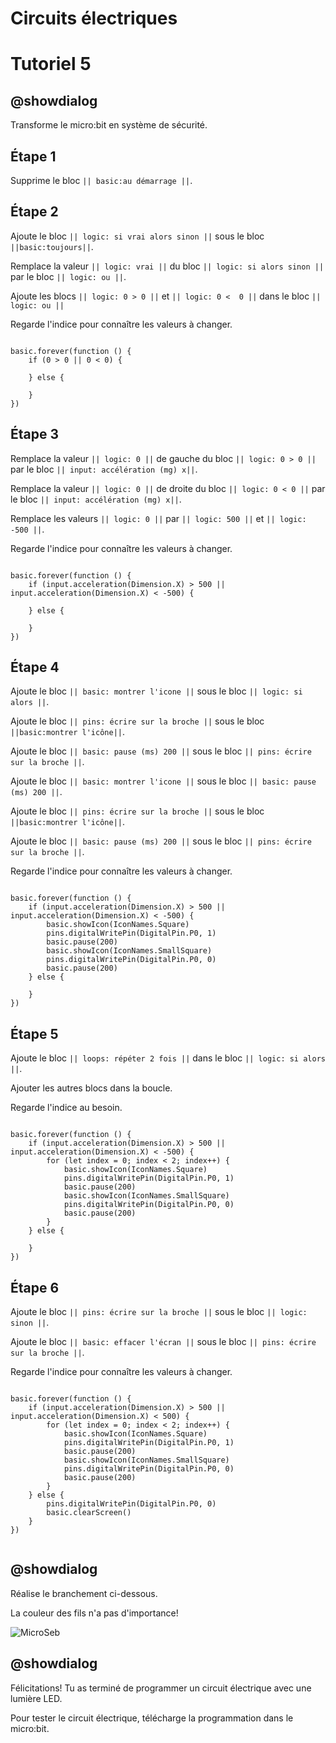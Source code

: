 # Circuits électriques

# Tutoriel 5

## @showdialog

Transforme le micro:bit en système de sécurité.


## Étape 1 

Supprime le bloc  ``|| basic:au démarrage ||``. 

## Étape 2 

Ajoute le bloc ``|| logic: si vrai alors sinon ||`` sous le bloc ``||basic:toujours||``.

Remplace la valeur ``|| logic: vrai ||`` du bloc ``|| logic: si alors sinon ||`` par le bloc ``|| logic: ou ||``. 

Ajoute les blocs ``|| logic: 0 > 0 ||`` et ``|| logic: 0 <  0 ||`` dans le bloc ``|| logic: ou ||``
 

Regarde l'indice pour connaître les valeurs à changer.

```blocks 

basic.forever(function () {
    if (0 > 0 || 0 < 0) {
    	
    } else {
    	
    }
})

```

## Étape 3 

Remplace la valeur ``|| logic: 0 ||`` de gauche du bloc ``|| logic: 0 > 0 ||`` par le bloc ``|| input: accélération (mg) x||``.

Remplace la valeur ``|| logic: 0 ||`` de droite du bloc ``|| logic: 0 < 0 ||`` par le bloc ``|| input: accélération (mg) x||``.

Remplace les valeurs ``|| logic: 0 ||`` par ``|| logic: 500 ||`` et ``|| logic: -500 ||``.

Regarde l'indice pour connaître les valeurs à changer.

```blocks 

basic.forever(function () {
    if (input.acceleration(Dimension.X) > 500 || input.acceleration(Dimension.X) < -500) {
    	
    } else {
    	
    }
})

```

## Étape 4 

Ajoute le bloc ``|| basic: montrer l'icone ||`` sous le bloc ``|| logic: si alors ||``.

Ajoute le bloc ``|| pins: écrire sur la broche ||`` sous le bloc ``||basic:montrer l'icône||``.

Ajoute le bloc ``|| basic: pause (ms) 200 ||`` sous le bloc ``|| pins: écrire sur la broche ||``.

Ajoute le bloc ``|| basic: montrer l'icone ||`` sous le bloc ``|| basic: pause (ms) 200 ||``.

Ajoute le bloc ``|| pins: écrire sur la broche ||`` sous le bloc ``||basic:montrer l'icône||``.

Ajoute le bloc ``|| basic: pause (ms) 200 ||`` sous le bloc ``|| pins: écrire sur la broche ||``.

Regarde l'indice pour connaître les valeurs à changer.

```blocks 

basic.forever(function () {
    if (input.acceleration(Dimension.X) > 500 || input.acceleration(Dimension.X) < -500) {
        basic.showIcon(IconNames.Square)
        pins.digitalWritePin(DigitalPin.P0, 1)
        basic.pause(200)
        basic.showIcon(IconNames.SmallSquare)
        pins.digitalWritePin(DigitalPin.P0, 0)
        basic.pause(200)
    } else {
    	
    }
})

```

## Étape 5

Ajoute le bloc ``|| loops: répéter 2 fois ||`` dans le bloc ``|| logic: si alors ||``.

Ajouter les autres blocs dans la boucle.

Regarde l'indice au besoin.

```blocks 

basic.forever(function () {
    if (input.acceleration(Dimension.X) > 500 || input.acceleration(Dimension.X) < -500) {
        for (let index = 0; index < 2; index++) {
            basic.showIcon(IconNames.Square)
            pins.digitalWritePin(DigitalPin.P0, 1)
            basic.pause(200)
            basic.showIcon(IconNames.SmallSquare)
            pins.digitalWritePin(DigitalPin.P0, 0)
            basic.pause(200)
        }
    } else {
    	
    }
})

```

## Étape 6 

Ajoute le bloc ``|| pins: écrire sur la broche ||`` sous le bloc ``|| logic: sinon ||``.

Ajoute le bloc ``|| basic: effacer l'écran ||`` sous le bloc ``|| pins: écrire sur la broche ||``.

Regarde l'indice pour connaître les valeurs à changer.

```blocks 

basic.forever(function () {
    if (input.acceleration(Dimension.X) > 500 || input.acceleration(Dimension.X) < 500) {
        for (let index = 0; index < 2; index++) {
            basic.showIcon(IconNames.Square)
            pins.digitalWritePin(DigitalPin.P0, 1)
            basic.pause(200)
            basic.showIcon(IconNames.SmallSquare)
            pins.digitalWritePin(DigitalPin.P0, 0)
            basic.pause(200)
        }
    } else {
        pins.digitalWritePin(DigitalPin.P0, 0)
        basic.clearScreen()
    }
})


```

## @showdialog 

Réalise le branchement ci-dessous.

La couleur des fils n'a pas d'importance!

![MicroSeb](https://github.com/sbergeroncp/micro-seb/blob/master/1.png?raw=true)

## @showdialog 

Félicitations! Tu as terminé de programmer un circuit électrique avec une lumière LED.

Pour tester le circuit électrique, télécharge la programmation dans le micro:bit.


